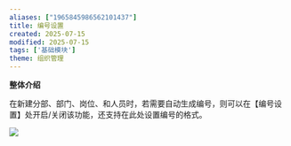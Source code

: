 ```yaml
---
aliases: ["1965845986562101437"]
title: 编号设置
created: 2025-07-15
modified: 2025-07-15
tags: ['基础模块']
theme: 组织管理
---
```


**整体介绍**

在新建分部、部门、岗位、和人员时，若需要自动生成编号，则可以在【编号设置】处开启/关闭该功能，还支持在此处设置编号的格式。

![](b4b4eb8c40c938f3a79b8612ec7bad5c.jpg)